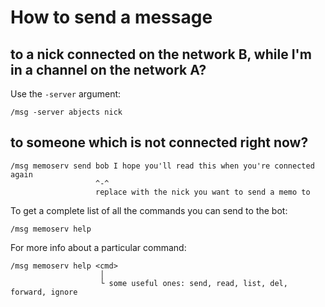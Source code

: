 # How to send a message
## to a nick connected on the network B, while I'm in a channel on the network A?

Use the `-server` argument:

    /msg -server abjects nick

## to someone which is not connected right now?

    /msg memoserv send bob I hope you'll read this when you're connected again
                       ^-^
                       replace with the nick you want to send a memo to

To get a complete list of all the commands you can send to the bot:

    /msg memoserv help

For more info about a particular command:

    /msg memoserv help <cmd>
                        │
                        └ some useful ones: send, read, list, del, forward, ignore

